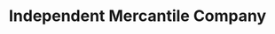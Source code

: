 ---
title: "Independent Mercantile Company"
url: /halifax/independent-mercantile-company/
shop: Möbel
---